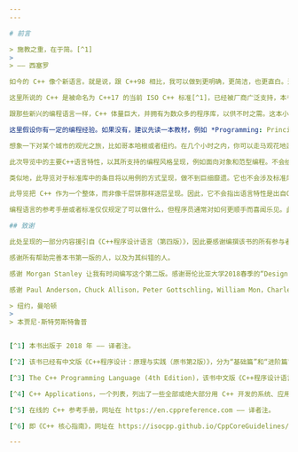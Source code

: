 ```yaml
---
---

# 前言

> 施教之重，在于简。[^1]
>
> —— 西塞罗

如今的 C++ 像个新语言。就是说，跟 C++98 相比，我可以做到更明确，更简洁，也更直白。进一步说，编译器核验得更出色，生成的程序运行得更快。

这里所说的 C++ 是被命名为 C++17 的当前 ISO C++ 标准[^1]，已经被厂商广泛支持，本书对其给出一个概览。此外，还提到一些概念和模块，它们被定义在 ISO 技术规范里，虽已有所应用，但至少在 C++20 尚无计划被纳入标准。

跟那些新兴的编程语言一样，C++ 体量巨大，并拥有为数众多的程序库，以供不时之需。这本小册子旨在为程序员老手营造一个概念，以了解现代C++的主要构成。它涵盖了绝大多数语言特性，及多数标准库组件。本书可在数小时内读完，但很明显，如果想写出优良的C++程序，远非一日之功。幸而此书目的并不在于精通，而是给出一个概览，一些关键用例，并为程序员入门助一臂之力。

这里假设你有一定的编程经验。如果没有，建议先读一本教材，例如 *Programming: Principles and Practice Using C++ (Second edition)* [Stroustrup,2014][^2]，然后再从这里读下去。就算你以前有过编程经验，你用过的语言或者开发过的程序，也很可能与此书呈现的 C++ 风格大相径庭。

想象一下对某个城市的观光之旅，比如哥本哈根或者纽约。在几个小时之内，你可以走马观花地逛到主要的打卡点，听几个相关的传说，得知一些后续旅行的建议。你**无法**仅仅通过观光就详尽了解一个城市，**无法**详察所见所闻，**无法**通晓支配这个城市的规则和潜规则。要真正了解一个城市，你得在那生活，通常得好几年。无论如何，你只需要一点运气，即可获取一点概括性的认知，一个有关该城市特色的小抄，以及可能引起你兴趣的事物列表。导览结束后，就可以展开深入的探索了。

此次导览中的主要C++语言特性，以其所支持的编程风格呈现，例如面向对象和范型编程。不会给出一个详尽的，参考手册式的，对语言特性的逐条检视。基于优秀教科书的惯例，我试图在使用一个特性之前讲解它，但这并不总是行得通，而且人们也不总是从头至尾地阅读。所以，希望读者能善加利用交叉引用和索引。

类似地，此导览对于标准库中的条目将以用例的方式呈现，做不到巨细靡遗。它也不会涉及标准库以外的程序库。读者可按需要检索相关资料。[Stroustrup,2013][^3] 和 [Stroustrup,2014][^4] 就是这种资料，此外网络上也有海量的资料（质量参差不齐），例如 [Cppreference][^5]。比方说，当我提到标准库中的某个函数或者类，它的定义就垂手可得，查阅文档，即可顺藤摸瓜获取大量相关资料。

此导览把 C++ 作为一个整体，而非像千层饼那样逐层呈现。因此，它不会指出语言特性是出自C —— 作为 C++98 的一部分，或是较新的 C++11、C++14，或是 C++17。此类信息可见于第16章（历史及兼容性）。我将着眼于本原，并尽量简明，不过我没能克制住冲动，介绍了些超纲的新特性。这似乎恰好能满足许多已经知悉旧版 C++ 读者的好奇心。

编程语言的参考手册或者标准仅仅规定了可以做什么，但程序员通常对如何更顺手而喜闻乐见。此问题通过选题范畴解决了一部分，另一部分解答体现于文本，尤其是建议章节中的部分。更多的，关于**好的不落伍的** C++ 要素，参见《C++ Core Guidelines》[Stroustrup,2015][^6]。该核心指南是一份优秀的资料，可供深入探索本书提到的理念。你大概会注意到，比对核心指南与本书，其建议格式甚至建议编号都极其相似。其中一个原因是，本书第一版是起草核心指南时的主要出处。

## 致谢

此处呈现的一部分内容援引自《C++程序设计语言（第四版）》，因此要感谢编撰该书的所有参与者。

感谢所有帮助完善本书第一版的人，以及为其纠错的人。

感谢 Morgan Stanley 让我有时间编写这个第二版。感谢哥伦比亚大学2018春季的“Design Using C++”课程，该课程为本书的一个早起草稿发现了很多笔误及bug，并提供了许多建设性的意见。

感谢 Paul Anderson，Chuck Allison，Peter Gottschling，William Mon，Charles 以及 Sergey Zubkov，他们审阅此书并给出了很多改进意见。

> 纽约，曼哈顿
>
> 本贾尼·斯特劳斯特鲁普


[^1] 本书出版于 2018 年 —— 译者注。

[^2] 该书已经有中文版《C++程序设计：原理与实践（原书第2版）》，分为“基础篇”和“进阶篇”两册，由 机械工业出版社 出版于2017年4月1日 —— 译者注。

[^3] The C++ Programming Language (4th Edition)，该书中文版《C++程序设计语言》已经由 机械工业出版社 出版于2019年6月1日。 —— 译者注。

[^4] C++ Applications，一个列表，列出了一些全部或绝大部分用 C++ 开发的系统、应用或者程序库，位于作者网站的页面 https://www.stroustrup.com/applications.html —— 译者注。

[^5] 在线的 C++ 参考手册，网址在 https://en.cppreference.com —— 译者注。

[^6] 即《C++ 核心指南》，网址在 https://isocpp.github.io/CppCoreGuidelines/CppCoreGuidelines 非官方中文版可参见 https://github.com/lynnboy/CppCoreGuidelines-zh-CN/blob/master/CppCoreGuidelines-zh-CN.md —— 译者注。

---
```

